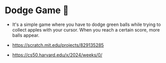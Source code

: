 # Dodge Game 🍎
- It's a simple game where you have to dodge green balls while trying to collect apples with your cursor. When you reach a certain score, more balls appear.
- https://scratch.mit.edu/projects/829135285

- https://cs50.harvard.edu/x/2024/weeks/0/
